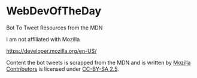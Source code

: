 # WebDevOfTheDay

Bot To Tweet Resources from the MDN

I am not affiliated with Mozilla

https://developer.mozilla.org/en-US/

Content the bot tweets is scrapped from the MDN and is written by [Mozilla Contributors](https://developer.mozilla.org/en-US/docs/MDN/About/contributors.txt) is licensed under [CC-BY-SA 2.5](https://creativecommons.org/licenses/by-sa/2.5/).
